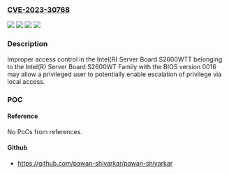 ### [CVE-2023-30768](https://cve.mitre.org/cgi-bin/cvename.cgi?name=CVE-2023-30768)
![](https://img.shields.io/static/v1?label=Product&message=Intel(R)%20Server%20Board%20S2600WTT%20belonging%20to%20the%20Intel(R)%20Server%20Board%20S2600WT%20Family&color=blue)
![](https://img.shields.io/static/v1?label=Version&message=%3D%20BIOS%20version%200016%20&color=brighgreen)
![](https://img.shields.io/static/v1?label=Vulnerability&message=Improper%20access%20control&color=brighgreen)
![](https://img.shields.io/static/v1?label=Vulnerability&message=escalation%20of%20privilege&color=brighgreen)

### Description

Improper access control in the Intel(R) Server Board S2600WTT belonging to the Intel(R) Server Board S2600WT Family with the BIOS version 0016 may allow a privileged user to potentially enable escalation of privilege via local access.

### POC

#### Reference
No PoCs from references.

#### Github
- https://github.com/pawan-shivarkar/pawan-shivarkar

